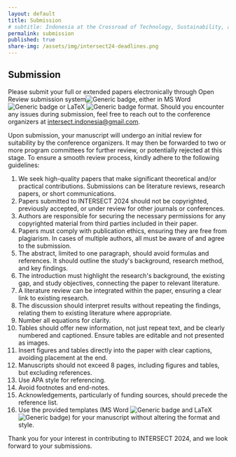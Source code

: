 ```yaml
---
layout: default
title: Submission
# subtitle: Indonesia at the Crossroad of Technology, Sustainability, and Society
permalink: submission
published: true
share-img: /assets/img/intersect24-deadlines.png
---
```


## Submission

Please submit your full or extended papers electronically through Open Review submission system![Generic badge](https://img.shields.io/badge/ToBeAdded-FF0000.svg), either in MS Word ![Generic badge](https://img.shields.io/badge/ToBeAdded-FF0000.svg) or LaTeX ![Generic badge](https://img.shields.io/badge/ToBeAdded-FF0000.svg) format. Should you encounter any issues during submission, feel free to reach out to the conference organizers at [intersect.indonesia@gmail.com](mailto:intersect.indonesia@gmail.com).

Upon submission, your manuscript will undergo an initial review for suitability by the conference organizers. It may then be forwarded to two or more program committees for further review, or potentially rejected at this stage. To ensure a smooth review process, kindly adhere to the following guidelines:

1. We seek high-quality papers that make significant theoretical and/or practical contributions. Submissions can be literature reviews, research papers, or short communications.
2. Papers submitted to INTERSECT 2024 should not be copyrighted, previously accepted, or under review for other journals or conferences.
3. Authors are responsible for securing the necessary permissions for any copyrighted material from third parties included in their paper.
4. Papers must comply with publication ethics, ensuring they are free from plagiarism. In cases of multiple authors, all must be aware of and agree to the submission.
5. The abstract, limited to one paragraph, should avoid formulas and references. It should outline the study's background, research method, and key findings.
6. The introduction must highlight the research's background, the existing gap, and study objectives, connecting the paper to relevant literature.
7. A literature review can be integrated within the paper, ensuring a clear link to existing research.
8. The discussion should interpret results without repeating the findings, relating them to existing literature where appropriate.
9. Number all equations for clarity.
10. Tables should offer new information, not just repeat text, and be clearly numbered and captioned. Ensure tables are editable and not presented as images.
11. Insert figures and tables directly into the paper with clear captions, avoiding placement at the end.
12. Manuscripts should not exceed 8 pages, including figures and tables, but excluding references.
13. Use APA style for referencing.
14. Avoid footnotes and end-notes.
15. Acknowledgements, particularly of funding sources, should precede the reference list.
16. Use the provided templates (MS Word ![Generic badge](https://img.shields.io/badge/ToBeAdded-FF0000.svg) and LaTeX ![Generic badge](https://img.shields.io/badge/ToBeAdded-FF0000.svg)) for your manuscript without altering the format and style.

Thank you for your interest in contributing to INTERSECT 2024, and we look forward to your submissions.

